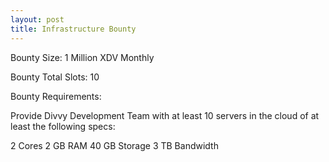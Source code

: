 ```yaml
---
layout: post
title: Infrastructure Bounty
---
```


Bounty Size: 1 Million XDV Monthly

Bounty Total Slots: 10

Bounty Requirements:  

  Provide Divvy Development Team with at least 10 servers in the cloud of at least the following specs:

  2 Cores
  2 GB RAM
  40 GB Storage
  3 TB Bandwidth

